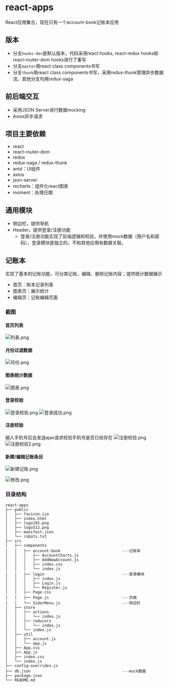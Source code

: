 # react-apps

React应用集合，现在只有一个account-book记账本应用  

## 版本
- 分支`hooks-dev`是默认版本，代码采用react hooks, react-redux hooks和react-router-dom hooks进行了重写
- 分支`master`用react class components书写
- 分支`thunk`用react class components书写，采用redux-thunk管理异步数据流，其他分支均用redux-saga

## 前后端交互

- 采用JSON Server进行数据mocking  
- Axios异步请求

## 项目主要依赖
- react
- react-router-dom
- redux
- redux-saga / redux-thunk
- antd：UI组件
- axios
- json-server
- recharts：组件化react图表
- moment：处理日期

## 通用模块

 - 侧边栏，提供导航
 - Header，提供登录/注册功能
   - 登录/注册功能实现了前端逻辑和校验，并使用mock数据（用户名和密码），登录模块是独立的，不和其他应用有数据关联。

## 记账本
实现了基本的记账功能，可分类记账，编辑、删除记账内容；提供统计数据展示
- 首页：账本记录列表
- 图表页：展示统计
- 编辑页：记账编辑页面

### 截图

#### 首页列表

![列表.png](https://github.com/TaraLoveCats/react-apps/raw/hooks-dev/screenshots/%E5%88%97%E8%A1%A8.png)

#### 月份过滤数据

![月份.png](https://github.com/TaraLoveCats/react-apps/raw/hooks-dev/screenshots/%E6%9C%88%E4%BB%BD.png)

#### 图表统计数据

![图表.png](https://github.com/TaraLoveCats/react-apps/raw/hooks-dev/screenshots/%E5%9B%BE%E8%A1%A8.png)

#### 登录校验

![登录校验.png](https://github.com/TaraLoveCats/react-apps/raw/hooks-dev/screenshots/%E7%99%BB%E5%BD%95%E6%A0%A1%E9%AA%8C.png)
![登录成功.png](https://github.com/TaraLoveCats/react-apps/raw/hooks-dev/screenshots/%E7%99%BB%E5%BD%95%E6%88%90%E5%8A%9F.png)

#### 注册校验

输入手机号后会发送ajax请求校验手机号是否已经存在
![注册校验.png](https://github.com/TaraLoveCats/react-apps/raw/hooks-dev/screenshots/%E6%B3%A8%E5%86%8C%E6%A0%A1%E9%AA%8C.png)
![注册校验2.png](https://github.com/TaraLoveCats/react-apps/raw/hooks-dev/screenshots/%E6%B3%A8%E5%86%8C%E6%A0%A1%E9%AA%8C2.png)

#### 新建/编辑记账条目

![新建记账.png](https://github.com/TaraLoveCats/react-apps/raw/hooks-dev/screenshots/%E6%96%B0%E5%BB%BA%E8%AE%B0%E8%B4%A6.png)

![修改.png](https://github.com/TaraLoveCats/react-apps/raw/hooks-dev/screenshots/%E4%BF%AE%E6%94%B9.png)

### 目录结构

```
react-apps
├── public
│   ├── favicon.ico
│   ├── index.html
│   ├── logo192.png
│   ├── logo512.png
│   ├── manifest.json
│   └── robots.txt
├── src
│   ├── components
│   │   ├── account-book                           ---记账本
│   │   │   ├── AccountCharts.js
│   │   │   ├── AddNewAccount.js
│   │   │   ├── index.css
│   │   │   └── index.js
│   │   ├── login                                  ---登录模块
│   │   │   ├── index.js
│   │   │   ├── Login.js
│   │   │   └── Register.js
│   │   ├── Page.css
│   │   ├── Page.js                                ---页面
│   │   └── SiderMenu.js                           ---侧边栏
│   ├── store
│   │   ├── actions
│   │   │   └── index.js
│   │   ├── reducers
│   │   │   └── index.js
│   │   └── index.js
│   ├── util
│   │   ├── account.js
│   │   └── app.js
│   ├── App.css
│   ├── App.js
│   ├── index.css
│   └── index.js
├── config-overrides.js
├── db.json                                        ---mock数据
├── package.json
└── README.md
```
